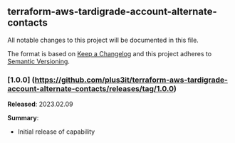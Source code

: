 ## terraform-aws-tardigrade-account-alternate-contacts

All notable changes to this project will be documented in this file.

The format is based on [Keep a Changelog](http://keepachangelog.com/) and this project adheres to [Semantic Versioning](http://semver.org/).

### [1.0.0] (https://github.com/plus3it/terraform-aws-tardigrade-account-alternate-contacts/releases/tag/1.0.0)

**Released**: 2023.02.09

**Summary**:

*   Initial release of capability
